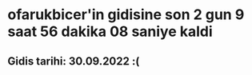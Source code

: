 # ofarukbicer'in gidisine son 2 gun 9 saat 56 dakika 08 saniye kaldi

## Gidis tarihi: 30.09.2022 :(